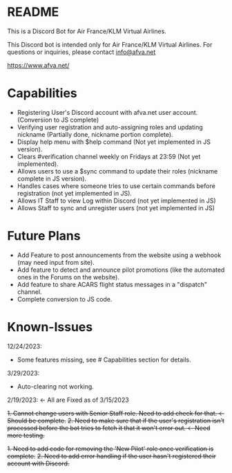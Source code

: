 # README

This is a Discord Bot for Air France/KLM Virtual Airlines.

This Discord bot is intended only for Air France/KLM Virtual Airlines.
For questions or inquiries, please contact info@afva.net

https://www.afva.net/

# Capabilities

- Registering User's Discord account with afva.net user account. (Conversion to JS complete)
- Verifying user registration and auto-assigning roles and updating nickname (Partially done, nickname portion complete).
- Display help menu with $help command (Not yet implemented in JS version).
- Clears #verification channel weekly on Fridays at 23:59 (Not yet implemented).
- Allows users to use a $sync command to update their roles (nickname complete in JS version).
- Handles cases where someone tries to use certain commands before registration (not yet implemented in JS).
- Allows IT Staff to view Log within Discord (not yet implemented in JS)
- Allows Staff to sync and unregister users (not yet implemented in JS)

# Future Plans

- Add Feature to post announcements from the website using a webhook (may need input from site).
- Add feature to detect and announce pilot promotions (like the automated ones in the Forums on the website).
- Add feature to share ACARS flight status messages in a "dispatch" channel.
- Complete conversion to JS code.

# Known-Issues

12/24/2023:

- Some features missing, see # Capabilities section for details.

3/29/2023:

- Auto-clearing not working.

2/19/2023: <- All are Fixed as of 3/15/2023

~~1. Cannot change users with Senior Staff role. Need to add check for that. <- Should be complete.~~
~~2. Need to make sure that if the user's registration isn't processed before the bot tries to fetch it that it won't error out. <- Need more testing.~~

~~1. Need to add code for removing the 'New Pilot' role once verification is complete.~~
~~2. Need to add error handling if the user hasn't registered their account with Discord.~~
